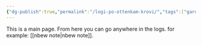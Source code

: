 ```yaml
---
{"dg-publish":true,"permalink":"/logi-po-ottenkam-krovi/","tags":["gardenEntry"]}
---
```


This is a main page. 
From here you can go anywhere in the logs.
for example: [[nbew note\|nbew note]].
